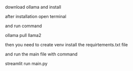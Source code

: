 download ollama and install

after installation open terminal 

and run command

ollama pull llama2


then you need to create venv install the requirtements.txt file 

and run the main file with command

streamlit run main.py